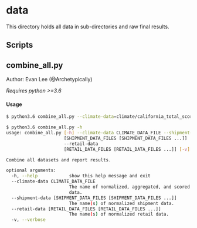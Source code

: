 # data

This directory holds all data in sub-directories and raw final results.

## Scripts

## combine_all.py

Author: Evan Lee (@Archetypically)

*Requires python >=3.6*

#### Usage

```bash
$ python3.6 combine_all.py --climate-data=climate/california_total_scored.csv --shipment-data hass_avocado_board/shipment_volume/normalized/*.csv --retail-data hass_avocado_board/retail/normalized/*.csv
```

```bash
$ python3.6 combine_all.py -h
usage: combine_all.py [-h] --climate-data CLIMATE_DATA_FILE --shipment-data
                      [SHIPMENT_DATA_FILES [SHIPMENT_DATA_FILES ...]]
                      --retail-data
                      [RETAIL_DATA_FILES [RETAIL_DATA_FILES ...]] [-v]

Combine all datasets and report results.

optional arguments:
  -h, --help            show this help message and exit
  --climate-data CLIMATE_DATA_FILE
                        The name of normalized, aggregated, and scored climate
                        data.
  --shipment-data [SHIPMENT_DATA_FILES [SHIPMENT_DATA_FILES ...]]
                        The name(s) of normalized shipment data.
  --retail-data [RETAIL_DATA_FILES [RETAIL_DATA_FILES ...]]
                        The name(s) of normalized retail data.
  -v, --verbose
```

